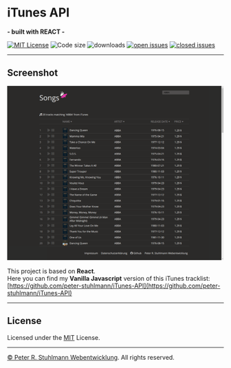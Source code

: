 # iTunes API
**- built with REACT -**

[![MIT License](https://img.shields.io/github/license/peter-stuhlmann/iTunes-API-React.svg)](https://github.com/peter-stuhlmann/iTunes-API-React/blob/master/LICENSE) 
![Code size](https://img.shields.io/github/languages/code-size/peter-stuhlmann/iTunes-API-React.svg) 
![downloads](https://img.shields.io/github/downloads/peter-stuhlmann/iTunes-API-React/total.svg) 
[![open issues](https://img.shields.io/github/issues/peter-stuhlmann/iTunes-API-React.svg)](https://github.com/peter-stuhlmann/iTunes-API-React/issues?q=is%3Aopen+is%3Aissue)
[![closed issues](https://img.shields.io/github/issues-closed/peter-stuhlmann/iTunes-API-React.svg)](https://github.com/peter-stuhlmann/iTunes-API-React/issues?q=is%3Aissue+is%3Aclosed)

---

## Screenshot 

![Screenshot](./screenshot.png)

This project is based on **React**.   
Here you can find my **Vanilla Javascript** version of this iTunes tracklist: [https://github.com/peter-stuhlmann/iTunes-API](https://github.com/peter-stuhlmann/iTunes-API)

---

## License

Licensed under the [MIT](https://github.com/peter-stuhlmann/iTunes-API-React/blob/master/LICENSE) License.

---

[&copy; Peter R. Stuhlmann Webentwicklung](https://peter-stuhlmann-webentwicklung.de). All rights reserved.